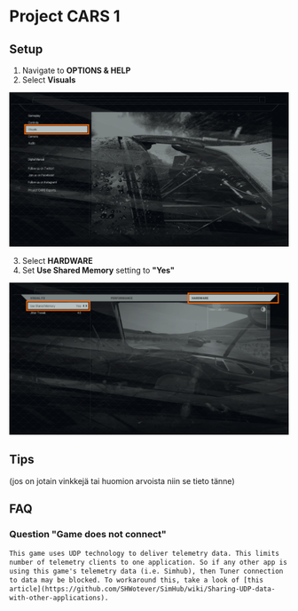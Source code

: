 # Project CARS 1

## Setup

1. Navigate to **OPTIONS & HELP**
2. Select **Visuals** 

![](assets/pc1_telemetry_1.png)

3. Select **HARDWARE**
3. Set **Use Shared Memory** setting to **"Yes"**

![](assets/pc1_telemetry_2.png)

## Tips

(jos on jotain vinkkejä tai huomion arvoista niin se tieto tänne)

## FAQ

### Question "Game does not connect"
    This game uses UDP technology to deliver telemetry data. This limits number of telemetry clients to one application. So if any other app is using this game's telemetry data (i.e. Simhub), then Tuner connection to data may be blocked. To workaround this, take a look of [this article](https://github.com/SHWotever/SimHub/wiki/Sharing-UDP-data-with-other-applications).
